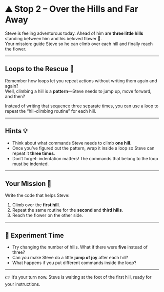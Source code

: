 # ⛰️ Stop 2 – Over the Hills and Far Away

Steve is feeling adventurous today. Ahead of him are **three little hills** standing between him and his beloved flower 🌸.  
Your mission: guide Steve so he can climb over each hill and finally reach the flower.

---

## Loops to the Rescue 🔁
Remember how loops let you repeat actions without writing them again and again?  
Well, climbing a hill is a **pattern**—Steve needs to jump up, move forward, and then? 

Instead of writing that sequence three separate times, you can use a loop to repeat the “hill‑climbing routine” for each hill.  

---

## Hints 💡
- Think about what commands Steve needs to climb **one hill**.  
- Once you’ve figured out the pattern, wrap it inside a loop so Steve can repeat it **three times**.  
- Don’t forget: indentation matters! The commands that belong to the loop must be indented.  

---

## Your Mission 🎯
Write the code that helps Steve:  
1. Climb over the **first hill**.  
2. Repeat the same routine for the **second** and **third hills**.  
3. Reach the flower on the other side.  

---

## 🧪 Experiment Time
- Try changing the number of hills. What if there were **five** instead of three?  
- Can you make Steve do a little **jump of joy** after each hill?  
- What happens if you put different commands inside the loop?  

---

👉 It’s your turn now. Steve is waiting at the foot of the first hill, ready for your instructions.  
